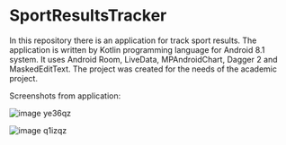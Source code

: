 # SportResultsTracker
  In this repository there is an application for track sport results. The application is written by Kotlin programming language for Android 8.1 system. It uses Android Room, LiveData, MPAndroidChart, Dagger 2 and MaskedEditText.  The project was created for the needs of the academic project.

Screenshots from application:


![image ye36qz](https://user-images.githubusercontent.com/28949398/46921444-9b0f1d00-cffb-11e8-9c6a-aa9a24faaed4.png)

![image q1izqz](https://user-images.githubusercontent.com/28949398/46921452-bda13600-cffb-11e8-94dc-11a14ca08115.png)
